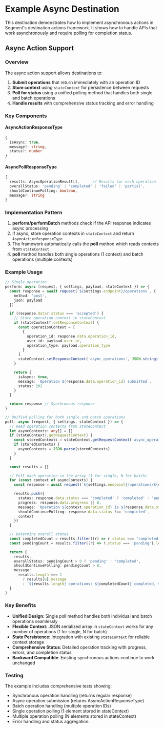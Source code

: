 # Example Async Destination

This destination demonstrates how to implement asynchronous actions in Segment's destination actions framework. It shows how to handle APIs that work asynchronously and require polling for completion status.

## Async Action Support

### Overview

The async action support allows destinations to:

1. **Submit operations** that return immediately with an operation ID
2. **Store context** using `stateContext` for persistence between requests
3. **Poll for status** using a unified polling method that handles both single and batch operations
4. **Handle results** with comprehensive status tracking and error handling

### Key Components

#### AsyncActionResponseType

```typescript
{
  isAsync: true,
  message?: string,
  status?: number
}
```

#### AsyncPollResponseType

```typescript
{
  results: AsyncOperationResult[],      // Results for each operation
  overallStatus: 'pending' | 'completed' | 'failed' | 'partial',
  shouldContinuePolling: boolean,
  message?: string
}
```

### Implementation Pattern

1. **perform/performBatch** methods check if the API response indicates async processing
2. If async, store operation contexts in `stateContext` and return `AsyncActionResponseType`
3. The framework automatically calls the **poll** method which reads contexts from `stateContext`
4. **poll** method handles both single operations (1 context) and batch operations (multiple contexts)

### Example Usage

```typescript
// Single operation
perform: async (request, { settings, payload, stateContext }) => {
  const response = await request(`${settings.endpoint}/operations`, {
    method: 'post',
    json: payload
  })

  if (response.data?.status === 'accepted') {
    // Store operation context in stateContext
    if (stateContext?.setResponseContext) {
      const operationContext = [
        {
          operation_id: response.data.operation_id,
          user_id: payload.user_id,
          operation_type: payload.operation_type
        }
      ]
      stateContext.setResponseContext('async_operations', JSON.stringify(operationContext), { hour: 24 })
    }

    return {
      isAsync: true,
      message: `Operation ${response.data.operation_id} submitted`,
      status: 202
    }
  }

  return response // Synchronous response
}

// Unified polling for both single and batch operations
poll: async (request, { settings, stateContext }) => {
  // Read operation contexts from stateContext
  let asyncContexts: any[] = []
  if (stateContext?.getRequestContext) {
    const storedContexts = stateContext.getRequestContext('async_operations')
    if (storedContexts) {
      asyncContexts = JSON.parse(storedContexts)
    }
  }

  const results = []

  // Poll each operation in the array (1 for single, N for batch)
  for (const context of asyncContexts) {
    const response = await request(`${settings.endpoint}/operations/${context.operation_id}`)

    results.push({
      status: response.data.status === 'completed' ? 'completed' : 'pending',
      progress: response.data.progress || 0,
      message: `Operation ${context.operation_id} is ${response.data.status}`,
      shouldContinuePolling: response.data.status !== 'completed',
      context
    })
  }

  // Determine overall status
  const completedCount = results.filter((r) => r.status === 'completed').length
  const pendingCount = results.filter((r) => r.status === 'pending').length

  return {
    results,
    overallStatus: pendingCount > 0 ? 'pending' : 'completed',
    shouldContinuePolling: pendingCount > 0,
    message:
      results.length === 1
        ? results[0].message
        : `${results.length} operations: ${completedCount} completed, ${pendingCount} pending`
  }
}
```

### Key Benefits

- **Unified Design**: Single poll method handles both individual and batch operations seamlessly
- **Flexible Context**: JSON serialized array in `stateContext` works for any number of operations (1 for single, N for batch)
- **State Persistence**: Integration with existing `stateContext` for reliable context storage
- **Comprehensive Status**: Detailed operation tracking with progress, errors, and completion status
- **Backward Compatible**: Existing synchronous actions continue to work unchanged

### Testing

The example includes comprehensive tests showing:

- Synchronous operation handling (returns regular response)
- Async operation submission (returns AsyncActionResponseType)
- Batch operation handling (multiple operation IDs)
- Single operation polling (1 element stored in stateContext)
- Multiple operation polling (N elements stored in stateContext)
- Error handling and status aggregation
